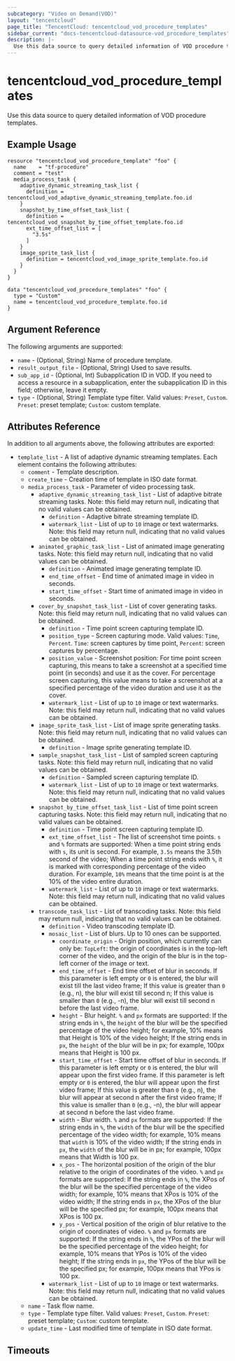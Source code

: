 ```yaml
---
subcategory: "Video on Demand(VOD)"
layout: "tencentcloud"
page_title: "TencentCloud: tencentcloud_vod_procedure_templates"
sidebar_current: "docs-tencentcloud-datasource-vod_procedure_templates"
description: |-
  Use this data source to query detailed information of VOD procedure templates.
---
```


# tencentcloud_vod_procedure_templates

Use this data source to query detailed information of VOD procedure templates.

## Example Usage

```hcl
resource "tencentcloud_vod_procedure_template" "foo" {
  name    = "tf-procedure"
  comment = "test"
  media_process_task {
    adaptive_dynamic_streaming_task_list {
      definition = tencentcloud_vod_adaptive_dynamic_streaming_template.foo.id
    }
    snapshot_by_time_offset_task_list {
      definition = tencentcloud_vod_snapshot_by_time_offset_template.foo.id
      ext_time_offset_list = [
        "3.5s"
      ]
    }
    image_sprite_task_list {
      definition = tencentcloud_vod_image_sprite_template.foo.id
    }
  }
}

data "tencentcloud_vod_procedure_templates" "foo" {
  type = "Custom"
  name = tencentcloud_vod_procedure_template.foo.id
}
```

## Argument Reference

The following arguments are supported:

* `name` - (Optional, String) Name of procedure template.
* `result_output_file` - (Optional, String) Used to save results.
* `sub_app_id` - (Optional, Int) Subapplication ID in VOD. If you need to access a resource in a subapplication, enter the subapplication ID in this field; otherwise, leave it empty.
* `type` - (Optional, String) Template type filter. Valid values: `Preset`, `Custom`. `Preset`: preset template; `Custom`: custom template.

## Attributes Reference

In addition to all arguments above, the following attributes are exported:

* `template_list` - A list of adaptive dynamic streaming templates. Each element contains the following attributes:
  * `comment` - Template description.
  * `create_time` - Creation time of template in ISO date format.
  * `media_process_task` - Parameter of video processing task.
    * `adaptive_dynamic_streaming_task_list` - List of adaptive bitrate streaming tasks. Note: this field may return null, indicating that no valid values can be obtained.
      * `definition` - Adaptive bitrate streaming template ID.
      * `watermark_list` - List of up to `10` image or text watermarks. Note: this field may return null, indicating that no valid values can be obtained.
    * `animated_graphic_task_list` - List of animated image generating tasks. Note: this field may return null, indicating that no valid values can be obtained.
      * `definition` - Animated image generating template ID.
      * `end_time_offset` - End time of animated image in video in seconds.
      * `start_time_offset` - Start time of animated image in video in seconds.
    * `cover_by_snapshot_task_list` - List of cover generating tasks. Note: this field may return null, indicating that no valid values can be obtained.
      * `definition` - Time point screen capturing template ID.
      * `position_type` - Screen capturing mode. Valid values: `Time`, `Percent`. `Time`: screen captures by time point, `Percent`: screen captures by percentage.
      * `position_value` - Screenshot position: For time point screen capturing, this means to take a screenshot at a specified time point (in seconds) and use it as the cover. For percentage screen capturing, this value means to take a screenshot at a specified percentage of the video duration and use it as the cover.
      * `watermark_list` - List of up to `10` image or text watermarks. Note: this field may return null, indicating that no valid values can be obtained.
    * `image_sprite_task_list` - List of image sprite generating tasks. Note: this field may return null, indicating that no valid values can be obtained.
      * `definition` - Image sprite generating template ID.
    * `sample_snapshot_task_list` - List of sampled screen capturing tasks. Note: this field may return null, indicating that no valid values can be obtained.
      * `definition` - Sampled screen capturing template ID.
      * `watermark_list` - List of up to `10` image or text watermarks. Note: this field may return null, indicating that no valid values can be obtained.
    * `snapshot_by_time_offset_task_list` - List of time point screen capturing tasks. Note: this field may return null, indicating that no valid values can be obtained.
      * `definition` - Time point screen capturing template ID.
      * `ext_time_offset_list` - The list of screenshot time points. `s` and `%` formats are supported: When a time point string ends with `s`, its unit is second. For example, `3.5s` means the 3.5th second of the video; When a time point string ends with `%`, it is marked with corresponding percentage of the video duration. For example, `10%` means that the time point is at the 10% of the video entire duration.
      * `watermark_list` - List of up to `10` image or text watermarks. Note: this field may return null, indicating that no valid values can be obtained.
    * `transcode_task_list` - List of transcoding tasks. Note: this field may return null, indicating that no valid values can be obtained.
      * `definition` - Video transcoding template ID.
      * `mosaic_list` - List of blurs. Up to 10 ones can be supported.
        * `coordinate_origin` - Origin position, which currently can only be: `TopLeft`: the origin of coordinates is in the top-left corner of the video, and the origin of the blur is in the top-left corner of the image or text.
        * `end_time_offset` - End time offset of blur in seconds. If this parameter is left empty or `0` is entered, the blur will exist till the last video frame; If this value is greater than `0` (e.g., n), the blur will exist till second n; If this value is smaller than `0` (e.g., -n), the blur will exist till second n before the last video frame.
        * `height` - Blur height. `%` and `px` formats are supported: If the string ends in `%`, the `height` of the blur will be the specified percentage of the video height; for example, 10% means that Height is 10% of the video height; If the string ends in `px`, the `height` of the blur will be in px; for example, 100px means that Height is 100 px.
        * `start_time_offset` - Start time offset of blur in seconds. If this parameter is left empty or `0` is entered, the blur will appear upon the first video frame. If this parameter is left empty or `0` is entered, the blur will appear upon the first video frame; If this value is greater than `0` (e.g., n), the blur will appear at second n after the first video frame; If this value is smaller than `0` (e.g., -n), the blur will appear at second n before the last video frame.
        * `width` - Blur width. `%` and `px` formats are supported: If the string ends in `%`, the `width` of the blur will be the specified percentage of the video width; for example, 10% means that `width` is 10% of the video width; If the string ends in `px`, the `width` of the blur will be in px; for example, 100px means that Width is 100 px.
        * `x_pos` - The horizontal position of the origin of the blur relative to the origin of coordinates of the video. `%` and `px` formats are supported: If the string ends in `%`, the XPos of the blur will be the specified percentage of the video width; for example, 10% means that XPos is 10% of the video width; If the string ends in `px`, the XPos of the blur will be the specified px; for example, 100px means that XPos is 100 px.
        * `y_pos` - Vertical position of the origin of blur relative to the origin of coordinates of video. `%` and `px` formats are supported: If the string ends in `%`, the YPos of the blur will be the specified percentage of the video height; for example, 10% means that YPos is 10% of the video height; If the string ends in `px`, the YPos of the blur will be the specified px; for example, 100px means that YPos is 100 px.
      * `watermark_list` - List of up to `10` image or text watermarks. Note: this field may return null, indicating that no valid values can be obtained.
  * `name` - Task flow name.
  * `type` - Template type filter. Valid values: `Preset`, `Custom`. `Preset`: preset template; `Custom`: custom template.
  * `update_time` - Last modified time of template in ISO date format.


## Timeouts

<no value>


